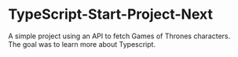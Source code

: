 # TypeScript-Start-Project-Next  
A simple project using an API to fetch Games of Thrones characters.  
The goal was to learn more about Typescript.
